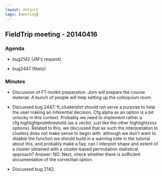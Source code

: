 ```yaml
---
layout: default
tags: [meeting]
---
```


## FieldTrip meeting - 20140416

### Agenda

*  bug2142 (JM's request).

*  bug2447 (Nietz)

### Minutes

*  Discussion of FT-toolkit preparation. Jorn will prepare the course material. A bunch of people will help setting up the colloquium room.

*  Discussed bug 2447: ft_clusterplot should not serve a purpose to help the user making an inferential decision. Cfg.alpha as an option is a bit unlucky  in this context. Probably we need to implement rather a cfg.highlightprobthreshold (as a vector, just like the other highlightxxxx options). Related to this, we discussed that as such the interpretation in clusters does not make sense to begin with. although we don't want to disable the function we should build in a warning note in the tutorial about this, and probably make a faq: can I interpret shape and extent of a cluster obtained with a cluster-based permutation statistical approach? Answer: NO. Next, check whether there is sufficient documentation of the correcttail option.

*  Discussed bug 2142.
